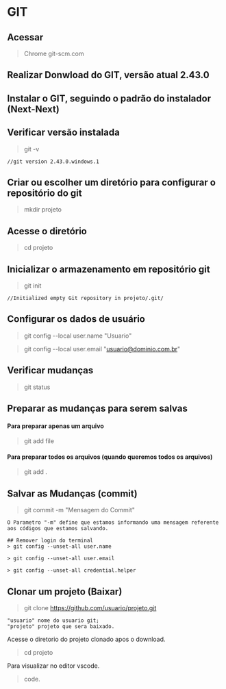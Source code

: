 # GIT

## Acessar 
>Chrome git-scm.com

## Realizar Donwload do GIT, versão atual 2.43.0

## Instalar o GIT, seguindo o padrão do instalador (Next-Next)

## Verificar versão instalada
> git -v  
>
    //git version 2.43.0.windows.1

## Criar ou escolher um diretório para configurar o repositório do git
> mkdir projeto

## Acesse o diretório
> cd projeto

## Inicializar o armazenamento em repositório git
> git init
> 
    //Initialized empty Git repository in projeto/.git/

## Configurar os dados de usuário
> git config --local user.name "Usuario"

> git config --local user.email "usuario@dominio.com.br"


## Verificar mudanças
> git status

## Preparar as mudanças para serem salvas

#### Para preparar apenas um arquivo
> git add file
#### Para preparar todos os arquivos (quando queremos todos os arquivos)
> git add .


## Salvar as Mudanças (commit)
> git commit -m "Mensagem do Commit"
>
    O Parametro "-m" define que estamos informando uma mensagem referente aos códigos que estamos salvando.

    ## Remover login do terminal
    > git config --unset-all user.name

    > git config --unset-all user.email

    > git config --unset-all credential.helper


## Clonar um projeto (Baixar)
> git clone https://github.com/usuario/projeto.git
>
    "usuario" nome do usuario git;
    "projeto" projeto que sera baixado.

Acesse o diretorio do projeto clonado apos o download.
> cd projeto

Para visualizar no editor vscode.
> code.